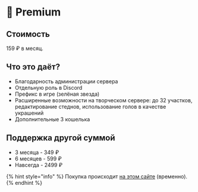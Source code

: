 # 🚀 Premium

## Стоимость

159 ₽ в месяц.

## Что это даёт?

* Благодарность администрации сервера
* Отдельную роль в Discord
* Префикс в игре (зелёная звезда)
* Расширенные возможности на творческом сервере: до 32 участков, редактирование стеднов, использование голов в качестве украшений
* Дополнительные 3 кошелька

## Поддержка другой суммой

* 3 месяца - 349 ₽
* 6 месяцев - 599 ₽
* Навсегда - 2499 ₽

{% hint style="info" %}
Покупка происходит [на этом сайте](https://frogdream-premium.easydonate.ru) (временно).&#x20;
{% endhint %}
